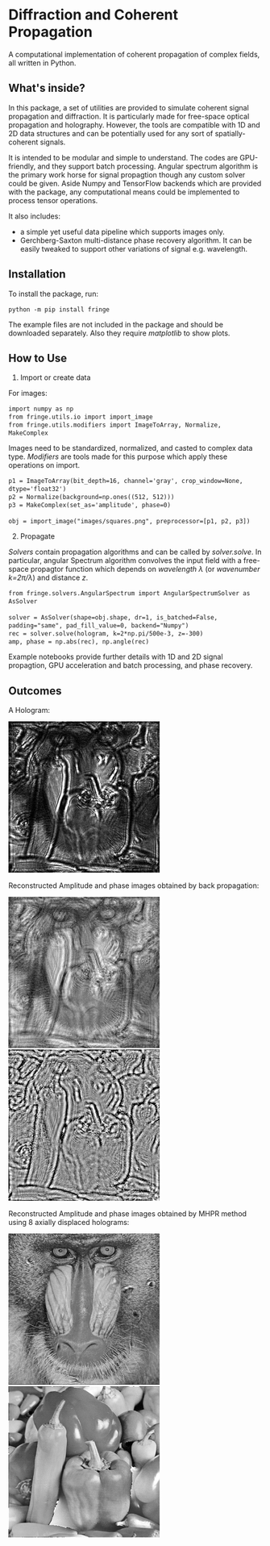 # Diffraction and Coherent Propagation
A computational implementation of coherent propagation of complex fields, all written in Python.

## What's inside?
In this package, a set of utilities are provided to simulate coherent signal propagation and diffraction. It is particularly made for free-space optical propagation and holography. However, the tools are compatible with 1D and 2D data structures and can be potentially used for any sort of spatially-coherent signals.

It is intended to be modular and simple to understand. The codes are GPU-friendly, and they support batch processing. Angular spectrum algorithm is the primary work horse for signal propagtion though any custom solver could be given. Aside Numpy and TensorFlow backends which are provided with the package, any computational means could be implemented to process tensor operations.

It also includes:
- a simple yet useful data pipeline which supports images only.
- Gerchberg-Saxton multi-distance phase recovery algorithm. It can be easily tweaked to support other variations of signal e.g. wavelength.

## Installation
To install the package, run:
```
python -m pip install fringe
```
The example files are not included in the package and should be downloaded separately. Also they require *matplotlib* to show plots.

## How to Use
1. Import or create data

For images:
```
import numpy as np
from fringe.utils.io import import_image
from fringe.utils.modifiers import ImageToArray, Normalize, MakeComplex
```
Images need to be standardized, normalized, and casted to complex data type. *Modifiers* are tools made for this purpose which apply these operations on import.
```
p1 = ImageToArray(bit_depth=16, channel='gray', crop_window=None, dtype='float32')
p2 = Normalize(background=np.ones((512, 512)))
p3 = MakeComplex(set_as='amplitude', phase=0)

obj = import_image("images/squares.png", preprocessor=[p1, p2, p3])
```
2. Propagate

*Solvers* contain propagation algorithms and can be called by *solver.solve*. In particular, angular Spectrum algorithm convolves the input field with a free-space propagtor function which depends on *wavelength λ* (or *wavenumber k=2π/λ*) and distance *z*.
```
from fringe.solvers.AngularSpectrum import AngularSpectrumSolver as AsSolver

solver = AsSolver(shape=obj.shape, dr=1, is_batched=False, padding="same", pad_fill_value=0, backend="Numpy")
rec = solver.solve(hologram, k=2*np.pi/500e-3, z=-300)
amp, phase = np.abs(rec), np.angle(rec)
```



Example notebooks provide further details with 1D and 2D signal propagtion, GPU acceleration and batch processing, and phase recovery.

## Outcomes

A Hologram:

<img src="images/hologram_preview.png" width="300">

Reconstructed Amplitude and phase images obtained by back propagation:

<img src="images/exports/bp_amplitude.png" width="300"> <img src="images/exports/bp_phase.png" width="300">

Reconstructed Amplitude and phase images obtained by MHPR method using 8 axially displaced holograms:

<img src="images/exports/mhpr_amplitude.png" width="300"> <img src="images/exports/mhpr_phase.png" width="300">
